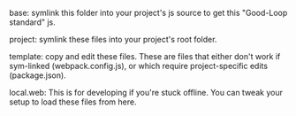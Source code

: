 

base: 
    symlink this folder into your project's js source to get this "Good-Loop standard" js.

project:
    symlink these files into your project's root folder.

template:
    copy and edit these files.
	These are files that either don't work if sym-linked (webpack.config.js), 
	or which require project-specific edits (package.json).

local.web:
    This is for developing if you're stuck offline. You can tweak your setup to load these files from here.
